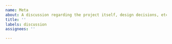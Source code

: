 ```yaml
---
name: Meta
about: A discussion regarding the project itself, design decisions, etc.
title: ''
labels: discussion
assignees: ''

---
```



